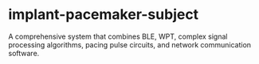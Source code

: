 # implant-pacemaker-subject
A comprehensive system that combines BLE, WPT, complex signal processing algorithms, pacing pulse circuits, and network communication software.
